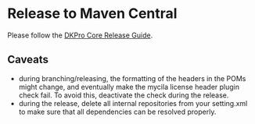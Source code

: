 # Release to Maven Central #

Please follow the [DKPro Core Release Guide](http://code.google.com/p/dkpro-core-asl/wiki/ReleaseGuide).

## Caveats ##

  * during branching/releasing, the formatting of the headers in the POMs might change, and eventually make the mycila license header plugin check fail. To avoid this, deactivate the check during the release.
  * during the release, delete all internal repositories from your setting.xml to make sure that all dependencies can be resolved properly.